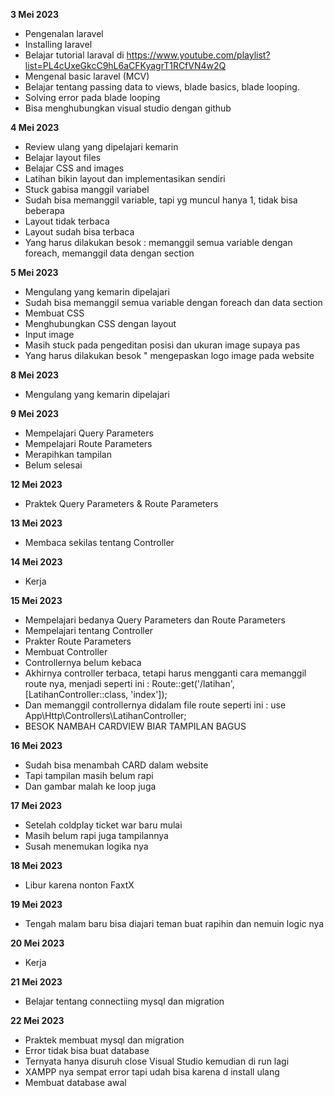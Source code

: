 **3 Mei 2023** 
- Pengenalan laravel
- Installing laravel
- Belajar tutorial laraval di https://www.youtube.com/playlist?list=PL4cUxeGkcC9hL6aCFKyagrT1RCfVN4w2Q
- Mengenal basic laravel (MCV)
- Belajar tentang passing data to views, blade basics, blade looping.
- Solving error pada blade looping
- Bisa menghubungkan visual studio dengan github

**4 Mei 2023**
- Review ulang yang dipelajari kemarin
- Belajar layout files
- Belajar CSS and images
- Latihan bikin layout dan implementasikan sendiri
- Stuck gabisa manggil variabel
- Sudah bisa memanggil variable, tapi yg muncul hanya 1, tidak bisa beberapa
- Layout tidak terbaca
- Layout sudah bisa terbaca
- Yang harus dilakukan besok : memanggil semua variable dengan foreach, memanggil data dengan section

**5 Mei 2023**
- Mengulang yang kemarin dipelajari
- Sudah bisa memanggil semua variable dengan foreach dan data section
- Membuat CSS
- Menghubungkan CSS dengan layout
- Input image
- Masih stuck pada pengeditan posisi dan ukuran image supaya pas
- Yang harus dilakukan besok " mengepaskan logo image pada website

**8 Mei 2023**
- Mengulang yang kemarin dipelajari

**9 Mei 2023**
- Mempelajari Query Parameters
- Mempelajari Route Parameters
- Merapihkan tampilan
- Belum selesai

**12 Mei 2023**
- Praktek Query Parameters & Route Parameters

**13 Mei 2023**
- Membaca sekilas tentang Controller

**14 Mei 2023**
- Kerja

**15 Mei 2023**
- Mempelajari bedanya Query Parameters dan Route Parameters
- Mempelajari tentang Controller
- Prakter Route Parameters
- Membuat Controller
- Controllernya belum kebaca
- Akhirnya controller terbaca, tetapi harus mengganti cara memanggil route nya, menjadi seperti ini : Route::get('/latihan', [LatihanController::class, 'index']);
- Dan memanggil controllernya didalam file route seperti ini : use App\Http\Controllers\LatihanController;
- BESOK NAMBAH CARDVIEW BIAR TAMPILAN BAGUS

**16 Mei 2023**
- Sudah bisa menambah CARD dalam website
- Tapi tampilan masih belum rapi 
- Dan gambar malah ke loop juga

**17 Mei 2023**
- Setelah coldplay ticket war baru mulai
- Masih belum rapi juga tampilannya
- Susah menemukan logika nya

**18 Mei 2023**
- Libur karena nonton FaxtX

**19 Mei 2023**
- Tengah malam baru bisa diajari teman buat rapihin dan nemuin logic nya

**20 Mei 2023**
- Kerja

**21 Mei 2023**
- Belajar tentang connectiing mysql dan migration

**22 Mei 2023**
- Praktek membuat mysql dan migration
- Error tidak bisa buat database
- Ternyata hanya disuruh close Visual Studio kemudian di run lagi
- XAMPP nya sempat error tapi udah bisa karena d install ulang
- Membuat database awal
